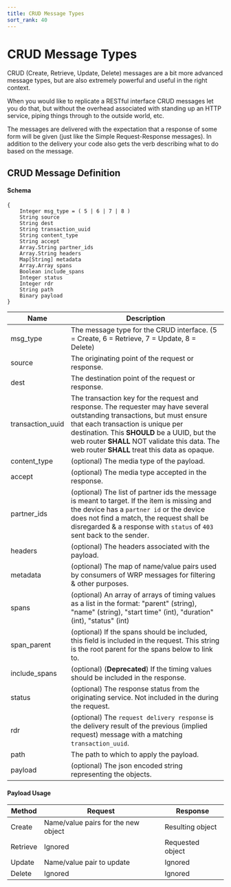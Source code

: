 ```yaml
---
title: CRUD Message Types
sort_rank: 40
---
```


# CRUD Message Types

CRUD (Create, Retrieve, Update, Delete) messages are a bit more advanced message
types, but are also extremely powerful and useful in the right context.

When you would like to replicate a RESTful interface CRUD messages let you do
that, but without the overhead associated with standing up an HTTP service,
piping things through to the outside world, etc.

The messages are delivered with the expectation that a response of some form
will be given (just like the Simple Request-Response messages).  In addition
to the delivery your code also gets the verb describing what to do based on
the message.

## CRUD Message Definition

#### Schema

~~~~~
{
    Integer msg_type = ( 5 | 6 | 7 | 8 )
    String source
    String dest
    String transaction_uuid
    String content_type
    String accept
    Array.String partner_ids
    Array.String headers
    Map[String] metadata
    Array.Array spans
    Boolean include_spans
    Integer status
    Integer rdr
    String path
    Binary payload
}
~~~~~

Name | Description
-----|--------------
msg_type | The message type for the CRUD interface.  (5 = Create, 6 = Retrieve, 7 = Update, 8 = Delete)
source | The originating point of the request or response.
dest | The destination point of the request or response.
transaction_uuid | The transaction key for the request and response.  The requester may have several outstanding transactions, but must ensure that each transaction is unique per destination.  This **SHOULD** be a UUID, but the web router **SHALL** NOT validate this data.  The web router **SHALL** treat this data as opaque.
content_type | (optional) The media type of the payload.
accept | (optional) The media type accepted in the response.
partner_ids | (optional) The list of partner ids the message is meant to target.  If the item is missing and the device has a `partner id` or the device does not find a match, the request shall be disregarded & a response with `status` of `403` sent back to the sender.
headers | (optional) The headers associated with the payload.
metadata | (optional) The map of name/value pairs used by consumers of WRP messages for filtering & other purposes.
spans | (optional) An array of arrays of timing values as a list in the format: "parent" (string), "name" (string), "start time" (int), "duration" (int), "status" (int)
span_parent | (optional) If the spans should be included, this field is included in the request.  This string is the root parent for the spans below to link to.
include_spans | (optional) (**Deprecated**) If the timing values should be included in the response.
status | (optional) The response status from the originating service.  Not included in the during the request.
rdr | (optional) The `request delivery response` is the delivery result of the previous (implied request) message with a matching `transaction_uuid`.
path | The path to which to apply the payload.
payload | (optional) The json encoded string representing the objects.

#### Payload Usage

Method | Request | Response
---------|---------|-----------
Create   | Name/value pairs for the new object | Resulting object
Retrieve | Ignored | Requested object
Update   | Name/value pair to update | Ignored
Delete   | Ignored | Ignored

